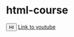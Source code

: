 ﻿# html-course
 <button> 
    Hi 
</button>
<a href = "https://www.youtube.com/" target = "_blank">
    Link to youtube
</a>
